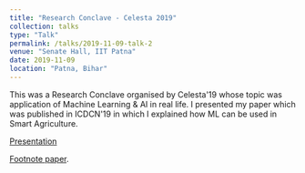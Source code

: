 ```yaml
---
title: "Research Conclave - Celesta 2019"
collection: talks
type: "Talk"
permalink: /talks/2019-11-09-talk-2
venue: "Senate Hall, IIT Patna"
date: 2019-11-09
location: "Patna, Bihar"
---
```


This was a Research Conclave organised by Celesta'19 whose topic was application of Machine Learning & AI in real life. I presented my paper which was published in ICDCN'19 in which I explained how ML can be used in Smart Agriculture.  

[Presentation](https://dl.acm.org/citation.cfm?id=3288621)

[Footnote paper](https://dl.acm.org/citation.cfm?id=3288621).